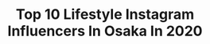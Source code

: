 ---
title: Top 10 Lifestyle Instagram Influencers In Osaka In 2020
description: >-
  Find top lifestyle Instagram influencers in Osaka in 2020. Most popular hashtags: #japan #pr #tokyo #osaka.
platform: Instagram
profiles:
  - username: "hoshino_kanade_"
    fullname: >-
      星野奏⋆｡˚✩ほっしー
    location: "Japan"
    followers: 109633
    engagement: 285
    commentsToLikes: 0.037052
    avatar: "https://scontent-bos3-1.cdninstagram.com/v/t51.2885-19/s320x320/84756040_247446486247407_2198749047659954176_n.jpg?_nc_ht=scontent-bos3-1.cdninstagram.com&_nc_ohc=ZNd_MZJoz_sAX_1016Z&oh=87b1cfa09c28abd4738a507e906188ac&oe=5EB9196E"
    verified: false
    hashtags: "#repost, #girls, #girlsnight, #mask"
  - username: "rinachesca"
    fullname: >-
      ちぇすか ❁ Rina Franchesca
    location: "Japan"
    followers: 61739
    engagement: 456
    commentsToLikes: 0.032017
    avatar: "https://scontent-amt2-1.cdninstagram.com/v/t51.2885-19/s320x320/88163469_152546852490054_1062400241300406272_n.jpg?_nc_ht=scontent-amt2-1.cdninstagram.com&_nc_ohc=KpkwxaDoxX8AX9plUPQ&oh=c39af786c9160db0fd4b0828f667c455&oe=5EBC7EBA"
    verified: false
    hashtags: "#stradivarius, #osaka, #tokyotrip2020, #thanks"
  - username: "sonyapan"
    fullname: >-
      Sonya Pandarmawan
    location: "Japan"
    followers: 231199
    engagement: 323
    commentsToLikes: 0.004001
    avatar: "https://scontent-lhr8-1.cdninstagram.com/v/t51.2885-19/s320x320/82753027_537443320205008_6758922010023165952_n.jpg?_nc_ht=scontent-lhr8-1.cdninstagram.com&_nc_ohc=D1P0aKdjnaAAX9QfUdg&oh=4df6426b4e877a5b19ed0ba5c7e73438&oe=5EB3B50F"
    verified: true
    hashtags: "#prayforeveryone, #noedit, #mood, #beranialami"
  - username: "japantravelphoto"
    fullname: >-
      Japan Travel Photo
    location: "Japan"
    followers: 60938
    engagement: 467
    commentsToLikes: 0.003442
    avatar: "https://scontent-lax3-2.cdninstagram.com/v/t51.2885-19/s320x320/89052523_3827282080623093_2000417576873623552_n.jpg?_nc_ht=scontent-lax3-2.cdninstagram.com&_nc_ohc=3qHeP_ZaBgAAX_SVS-j&oh=a6e4300c29f6db1c831285b5f83668df&oe=5EA0E0DC"
    verified: false
    hashtags: "#riverside, #shibuya, #starrynight, #onomichi"
  - username: "wadateni"
    fullname: >-
      Teni W. 🎌 Tokyo🗼Japan
    location: "Japan"
    followers: 34946
    engagement: 367
    commentsToLikes: 0.027310
    avatar: "https://scontent-lhr8-1.cdninstagram.com/v/t51.2885-19/s320x320/71169656_1279184542242369_3061558044136570880_n.jpg?_nc_ht=scontent-lhr8-1.cdninstagram.com&_nc_ohc=LU0j0eUiKC0AX-05aQy&oh=26e4eab59d866f25cfff9d3188aa3ea3&oe=5EBAB1D7"
    verified: false
    hashtags: "#goodmorning, #kagamibiraki, #todaysoutfit, #lakekitaura"
  - username: "chinamisakamoto"
    fullname: >-
      Chinami
    location: "Japan"
    followers: 87458
    engagement: 167
    commentsToLikes: 0.014869
    avatar: "https://scontent-ams4-1.cdninstagram.com/v/t51.2885-19/s320x320/81365924_2487963788112031_1797797375083806720_n.jpg?_nc_ht=scontent-ams4-1.cdninstagram.com&_nc_ohc=jBxuSHdITQEAX8QHZHP&oh=26101fc08d35aeacc83496c84a2d2767&oe=5EB53041"
    verified: false
    hashtags: "#foodpics, #foodphotography, #breakfast, #please"
  - username: "kahonnaaaaa"
    fullname: >-
      Kahonna(9ueen#z)
    location: "Japan"
    followers: 10873
    engagement: 683
    commentsToLikes: 0.005907
    avatar: "https://scontent-amt2-1.cdninstagram.com/v/t51.2885-19/s320x320/89311613_203638707391949_2483683693541982208_n.jpg?_nc_ht=scontent-amt2-1.cdninstagram.com&_nc_ohc=PZcQD5cHNH4AX-AyKlB&oh=b84f5d0c3a24a02ec121a56a67f4ea79&oe=5EB23D22"
    verified: false
    hashtags: "#onana, #photo, #choreo, #hiphop"
  - username: "ngothanhvan_official"
    fullname: >-
      VeronicaNgo/NgoThanhVan 💋
    location: "Japan"
    followers: 139590
    engagement: 428
    commentsToLikes: 0.007365
    avatar: "https://scontent-lht6-1.cdninstagram.com/v/t51.2885-19/s320x320/66525603_488918611842317_6720513122517385216_n.jpg?_nc_ht=scontent-lht6-1.cdninstagram.com&_nc_ohc=P43Ds5TJddoAX8djUiz&oh=383c32588dcafb7ffb99a388120f6057&oe=5EBC2E93"
    verified: true
    hashtags: "#yourownachievements, #europeangirl, #baotrantridesign, #tet"
  - username: "chanrika0317"
    fullname: >-
      chanrika0317
    location: "Japan"
    followers: 6186
    engagement: 755
    commentsToLikes: 0.011244
    avatar: "https://scontent-lhr8-1.cdninstagram.com/v/t51.2885-19/s320x320/79540629_1507537546061024_1208086064556670976_n.jpg?_nc_ht=scontent-lhr8-1.cdninstagram.com&_nc_ohc=FdQkYmWGHpQAX81TXei&oh=aa950b879c11a77195aa6baa20274ad0&oe=5EBBF1EA"
    verified: false
    hashtags: "#claas, #live, #bell, #takuto"
  - username: "omi_kim"
    fullname: >-
      omi
    location: "Japan"
    followers: 35995
    engagement: 861
    commentsToLikes: 0.032822
    avatar: "https://scontent-lhr8-1.cdninstagram.com/v/t51.2885-19/s320x320/31491404_519758388421202_9072001313281146880_n.jpg?_nc_ht=scontent-lhr8-1.cdninstagram.com&_nc_ohc=25cfTe9q11oAX_nSvho&oh=827f9ae1f09e5acae4726c15293a183d&oe=5EBB5028"
    verified: false
    hashtags: "#gramslayers, #workspacegoals, #coffeeaddict, #vscomood"
---